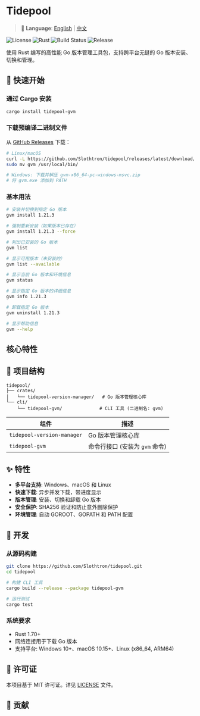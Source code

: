 # Tidepool

> 📖 **Language**: [English](README.md) | [中文](README.zh-CN.md)

![License](https://img.shields.io/badge/License-MIT-yellow.svg)
![Rust](https://img.shields.io/badge/Rust-1.70%2B-blue.svg)
![Build Status](https://github.com/Slothtron/tidepool/workflows/CI/badge.svg)
![Release](https://github.com/Slothtron/tidepool/workflows/Release/badge.svg)

使用 Rust 编写的高性能 Go 版本管理工具包，支持跨平台无缝的 Go 版本安装、切换和管理。

## 🚀 快速开始

### 通过 Cargo 安装

```bash
cargo install tidepool-gvm
```

### 下载预编译二进制文件

从 [GitHub Releases](https://github.com/Slothtron/tidepool/releases) 下载：

```bash
# Linux/macOS
curl -L https://github.com/Slothtron/tidepool/releases/latest/download/gvm-<target>.tar.gz | tar xz
sudo mv gvm /usr/local/bin/

# Windows: 下载并解压 gvm-x86_64-pc-windows-msvc.zip
# 将 gvm.exe 添加到 PATH
```

### 基本用法

```bash
# 安装并切换到指定 Go 版本
gvm install 1.21.3

# 强制重新安装（如果版本已存在）
gvm install 1.21.3 --force

# 列出已安装的 Go 版本
gvm list

# 显示可用版本（未安装的）
gvm list --available

# 显示当前 Go 版本和环境信息
gvm status

# 显示指定 Go 版本的详细信息
gvm info 1.21.3

# 卸载指定 Go 版本
gvm uninstall 1.21.3

# 显示帮助信息
gvm --help
```

## 核心特性

## 📁 项目结构

```
tidepool/
├── crates/
│   └── tidepool-version-manager/   # Go 版本管理核心库
└── cli/
    └── tidepool-gvm/              # CLI 工具 (二进制名: gvm)
```

| 组件 | 描述 |
|------|------|
| `tidepool-version-manager` | Go 版本管理核心库 |
| `tidepool-gvm` | 命令行接口 (安装为 `gvm` 命令) |

## ✨ 特性

- **多平台支持**: Windows、macOS 和 Linux
- **快速下载**: 异步并发下载，带进度显示
- **版本管理**: 安装、切换和卸载 Go 版本
- **安全保护**: SHA256 验证和防止意外删除保护
- **环境管理**: 自动 GOROOT、GOPATH 和 PATH 配置

## 🔧 开发

### 从源码构建

```bash
git clone https://github.com/Slothtron/tidepool.git
cd tidepool

# 构建 CLI 工具
cargo build --release --package tidepool-gvm

# 运行测试
cargo test
```

### 系统要求

- Rust 1.70+
- 网络连接用于下载 Go 版本
- 支持平台: Windows 10+、macOS 10.15+、Linux (x86_64, ARM64)

## 📄 许可证

本项目基于 MIT 许可证。详见 [LICENSE](LICENSE) 文件。

## 🤝 贡献


